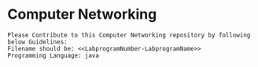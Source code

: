 # Computer Networking

```
Please Contribute to this Computer Networking repository by following below Guidelines:
Filename should be: <<LabprogramNumber-LabprogramName>>
Programming Language: java
```
